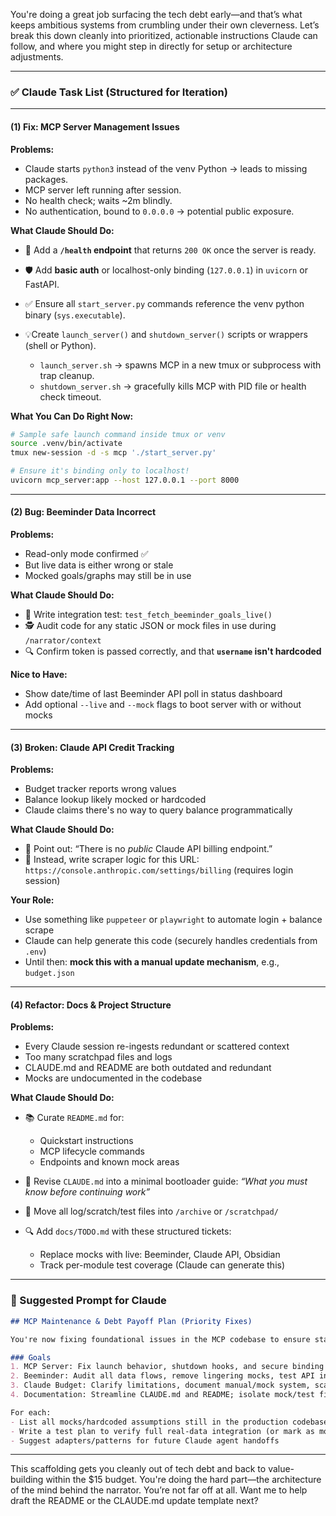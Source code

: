 You're doing a great job surfacing the tech debt early—and that’s what keeps ambitious systems from crumbling under their own cleverness. Let’s break this down cleanly into prioritized, actionable instructions Claude can follow, and where you might step in directly for setup or architecture adjustments.

---

### ✅ Claude Task List (Structured for Iteration)

---

#### (1) **Fix: MCP Server Management Issues**

**Problems:**

* Claude starts `python3` instead of the venv Python → leads to missing packages.
* MCP server left running after session.
* No health check; waits \~2m blindly.
* No authentication, bound to `0.0.0.0` → potential public exposure.

**What Claude Should Do:**

* 🔧 Add a **`/health` endpoint** that returns `200 OK` once the server is ready.
* 🛡️ Add **basic auth** or localhost-only binding (`127.0.0.1`) in `uvicorn` or FastAPI.
* ✅ Ensure all `start_server.py` commands reference the venv python binary (`sys.executable`).
* 💡Create `launch_server()` and `shutdown_server()` scripts or wrappers (shell or Python).

  * `launch_server.sh` → spawns MCP in a new tmux or subprocess with trap cleanup.
  * `shutdown_server.sh` → gracefully kills MCP with PID file or health check timeout.

**What You Can Do Right Now:**

```bash
# Sample safe launch command inside tmux or venv
source .venv/bin/activate
tmux new-session -d -s mcp './start_server.py'

# Ensure it's binding only to localhost!
uvicorn mcp_server:app --host 127.0.0.1 --port 8000
```

---

#### (2) **Bug: Beeminder Data Incorrect**

**Problems:**

* Read-only mode confirmed ✅
* But live data is either wrong or stale
* Mocked goals/graphs may still be in use

**What Claude Should Do:**

* 🧪 Write integration test: `test_fetch_beeminder_goals_live()`
* 🕵️ Audit code for any static JSON or mock files in use during `/narrator/context`
* 🔍 Confirm token is passed correctly, and that **`username` isn't hardcoded**

**Nice to Have:**

* Show date/time of last Beeminder API poll in status dashboard
* Add optional `--live` and `--mock` flags to boot server with or without mocks

---

#### (3) **Broken: Claude API Credit Tracking**

**Problems:**

* Budget tracker reports wrong values
* Balance lookup likely mocked or hardcoded
* Claude claims there's no way to query balance programmatically

**What Claude Should Do:**

* 🧪 Point out: “There is no *public* Claude API billing endpoint.”
* 🧭 Instead, write scraper logic for this URL:
  `https://console.anthropic.com/settings/billing` (requires login session)

**Your Role:**

* Use something like `puppeteer` or `playwright` to automate login + balance scrape
* Claude can help generate this code (securely handles credentials from `.env`)
* Until then: **mock this with a manual update mechanism**, e.g., `budget.json`

---

#### (4) **Refactor: Docs & Project Structure**

**Problems:**

* Every Claude session re-ingests redundant or scattered context
* Too many scratchpad files and logs
* CLAUDE.md and README are both outdated and redundant
* Mocks are undocumented in the codebase

**What Claude Should Do:**

* 📚 Curate `README.md` for:

  * Quickstart instructions
  * MCP lifecycle commands
  * Endpoints and known mock areas
* 📖 Revise `CLAUDE.md` into a minimal bootloader guide: *“What you must know before continuing work”*
* 🧼 Move all log/scratch/test files into `/archive` or `/scratchpad/`
* 🔍 Add `docs/TODO.md` with these structured tickets:

  * Replace mocks with live: Beeminder, Claude API, Obsidian
  * Track per-module test coverage (Claude can generate this)

---

### 🧠 Suggested Prompt for Claude

```markdown
## MCP Maintenance & Debt Payoff Plan (Priority Fixes)

You're now fixing foundational issues in the MCP codebase to ensure stability, correctness, and future readiness. Prioritize clarity and functionality over fanciness.

### Goals
1. MCP Server: Fix launch behavior, shutdown hooks, and secure binding
2. Beeminder: Audit all data flows, remove lingering mocks, test API integration
3. Claude Budget: Clarify limitations, document manual/mock system, scaffold scraper
4. Documentation: Streamline CLAUDE.md and README; isolate mock/test files

For each:
- List all mocks/hardcoded assumptions still in the production codebase
- Write a test plan to verify full real-data integration (or mark as mock)
- Suggest adapters/patterns for future Claude agent handoffs
```

---

This scaffolding gets you cleanly out of tech debt and back to value-building within the \$15 budget. You're doing the hard part—the architecture of the mind behind the narrator. You’re not far off at all. Want me to help draft the README or the CLAUDE.md update template next?
